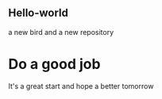 ## Hello-world
a new bird and a new repository

# Do a good job
It's a great start and hope a better tomorrow 
